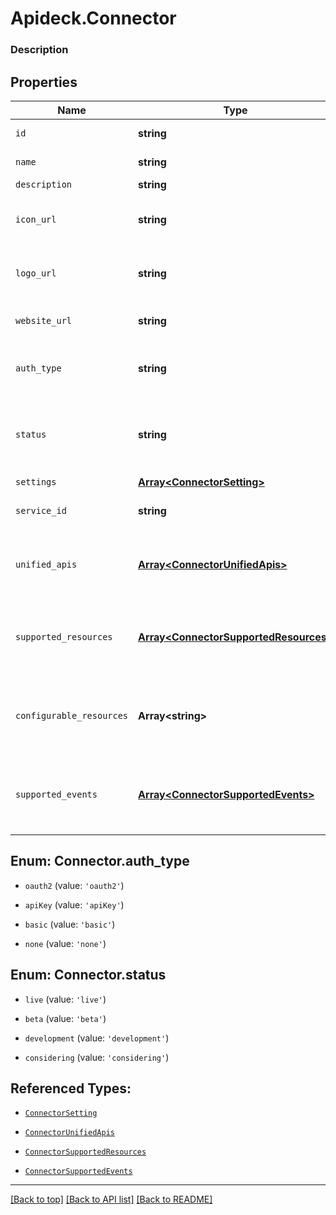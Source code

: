 # Apideck.Connector

### Description

## Properties
Name | Type | Description | Notes
------------ | ------------- | ------------- | -------------
`id` | **string** | ID of the connector. | [optional] 
`name` | **string** | Name of the connector. | [optional] 
`description` | **string** |  | [optional] 
`icon_url` | **string** | Link to a small square icon for the connector. | [optional] 
`logo_url` | **string** | Link to the full logo for the connector. | [optional] 
`website_url` | **string** | Link to the connector\'s website. | [optional] 
`auth_type` | **string** | Type of authorization used by the connector | [optional] 
`status` | **string** | Status of the connector. Connectors with status live or beta are callable. | [optional] 
`settings` | [**Array&lt;ConnectorSetting&gt;**](ConnectorSetting.md) |  | [optional] 
`service_id` | **string** | Service provider identifier | [optional] 
`unified_apis` | [**Array&lt;ConnectorUnifiedApis&gt;**](ConnectorUnifiedApis.md) | List of Unified APIs that feature this connector. | [optional] 
`supported_resources` | [**Array&lt;ConnectorSupportedResources&gt;**](ConnectorSupportedResources.md) | List of resources that are supported on the connector. | [optional] 
`configurable_resources` | **Array&lt;string&gt;** | List of resources that have settings that can be configured. | [optional] 
`supported_events` | [**Array&lt;ConnectorSupportedEvents&gt;**](ConnectorSupportedEvents.md) | List of resources that are supported on the connector. | [optional] 





<a name="ConnectorAuthType"></a>
## Enum: Connector.auth_type


* `oauth2` (value: `'oauth2'`)

* `apiKey` (value: `'apiKey'`)

* `basic` (value: `'basic'`)

* `none` (value: `'none'`)




<a name="ConnectorStatus"></a>
## Enum: Connector.status


* `live` (value: `'live'`)

* `beta` (value: `'beta'`)

* `development` (value: `'development'`)

* `considering` (value: `'considering'`)




## Referenced Types:








* [`ConnectorSetting`](ConnectorSetting.md)

* [`ConnectorUnifiedApis`](ConnectorUnifiedApis.md)
* [`ConnectorSupportedResources`](ConnectorSupportedResources.md)

* [`ConnectorSupportedEvents`](ConnectorSupportedEvents.md)

---

[[Back to top]](#) [[Back to API list]](../../../../README.md#documentation-for-api-endpoints) [[Back to README]](../../../../README.md)


